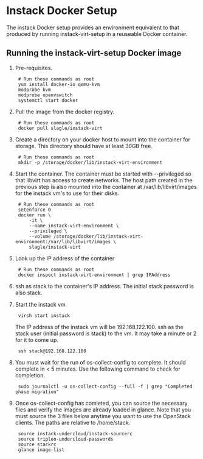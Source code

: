 Instack Docker Setup
====================

The instack Docker setup provides an environment equivalent to that produced by
running instack-virt-setup in a reuseable Docker container.


Running the instack-virt-setup Docker image
-------------------------------------------

1. Pre-requisites.

        # Run these commands as root
        yum install docker-io qemu-kvm
        modprobe kvm
        modprobe openvswitch
        systemctl start docker

1. Pull the image from the docker registry.

        # Run these commands as root
        docker pull slagle/instack-virt

1. Create a directory on your docker host to mount into the container for
   storage. This directory should have at least 30GB free.

        # Run these commands as root
        mkdir -p /storage/docker/lib/instack-virt-environment

1. Start the container. The container must be started with --privileged so that libvirt
   has access to create networks. The host path created in the previous step is
   also mounted into the container at /var/lib/libvirt/images for the instack vm's
   to use for their disks. 

        # Run these commands as root
        setenforce 0
        docker run \
            -it \
            --name instack-virt-environment \
            --privileged \
            --volume /storage/docker/lib/instack-virt-environment:/var/lib/libvirt/images \
            slagle/instack-virt

1. Look up the IP address of the container

        # Run these commands as root
        docker inspect instack-virt-environment | grep IPAddress

1. ssh as stack to the container's IP address. The initial stack password is also stack.

1. Start the instack vm

        virsh start instack

   The IP address of the instack vm will be 192.168.122.100.  ssh as the stack
   user (initial password is stack) to the vm. It may take a minute or 2 for it to
   come up.

        ssh stack@192.168.122.100

1. You must wait for the run of os-collect-config to complete. It should
   complete in < 5 minutes. Use the following command to check for completion.

        sudo journalctl -u os-collect-config --full -f | grep "Completed phase migration"

1. Once os-collect-config has comleted, you can source the necessary files and
   verify the images are already loaded in glance. Note that you must source
   the 3 files below anytime you want to use the OpenStack clients. The paths
   are relative to /home/stack.

        source instack-undercloud/instack-sourcerc
        source tripleo-undercloud-passwords
        source stackrc
        glance image-list
